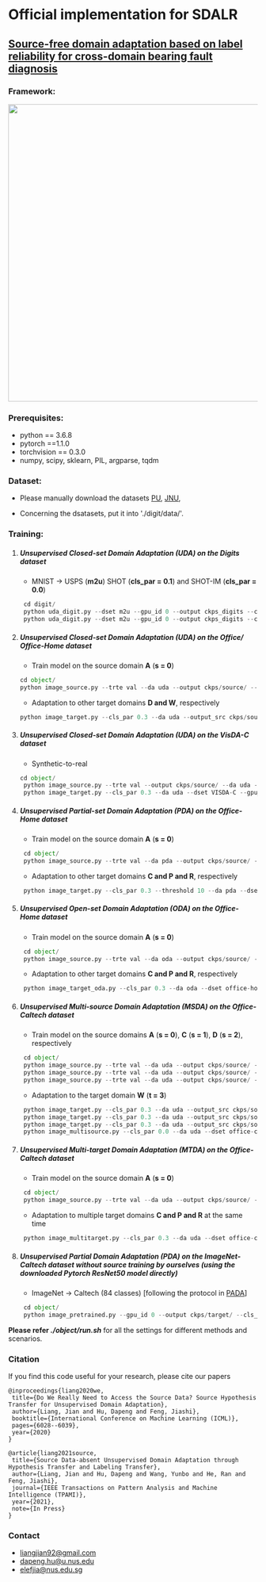 # Official implementation for **SDALR**

## [**Source-free domain adaptation based on label reliability for cross-domain bearing fault diagnosis**](http://www.baidu.com)



### Framework:  

<img src="figs/shot.jpg" width="600"/>

### Prerequisites:
- python == 3.6.8
- pytorch ==1.1.0
- torchvision == 0.3.0
- numpy, scipy, sklearn, PIL, argparse, tqdm

### Dataset:

-  Please manually download the datasets [PU](https://pan.baidu.com/s/1d505GjqsmHWlwFG5hb5c3Q?pwd=5m1l), [JNU](https://pan.baidu.com/s/1d505GjqsmHWlwFG5hb5c3Q?pwd=5m1l),
  
-  Concerning the dsatasets, put it into './digit/data/'.


### Training:
1. ##### Unsupervised Closed-set Domain Adaptation (UDA) on the Digits dataset
	- MNIST -> USPS (**m2u**)   SHOT (**cls_par = 0.1**) and SHOT-IM (**cls_par = 0.0**)
	```python
	 cd digit/
	 python uda_digit.py --dset m2u --gpu_id 0 --output ckps_digits --cls_par 0.0
	 python uda_digit.py --dset m2u --gpu_id 0 --output ckps_digits --cls_par 0.1
	```
	
2. ##### Unsupervised Closed-set Domain Adaptation (UDA) on the Office/ Office-Home dataset
	- Train model on the source domain **A** (**s = 0**)
    ```python
    cd object/
    python image_source.py --trte val --da uda --output ckps/source/ --gpu_id 0 --dset office --max_epoch 100 --s 0
    ```
	
	- Adaptation to other target domains **D and W**, respectively
    ```python
    python image_target.py --cls_par 0.3 --da uda --output_src ckps/source/ --output ckps/target/ --gpu_id 0 --dset office --s 0  
    ```
   
3. ##### Unsupervised Closed-set Domain Adaptation (UDA) on the VisDA-C dataset
	- Synthetic-to-real 
    ```python
    cd object/
	 python image_source.py --trte val --output ckps/source/ --da uda --gpu_id 0 --dset VISDA-C --net resnet101 --lr 1e-3 --max_epoch 10 --s 0
	 python image_target.py --cls_par 0.3 --da uda --dset VISDA-C --gpu_id 0 --s 0 --output_src ckps/source/ --output ckps/target/ --net resnet101 --lr 1e-3
	 ```
	
4. ##### Unsupervised Partial-set Domain Adaptation (PDA) on the Office-Home dataset
	- Train model on the source domain **A** (**s = 0**)
	```python
	 cd object/
	 python image_source.py --trte val --da pda --output ckps/source/ --gpu_id 0 --dset office-home --max_epoch 50 --s 0
	```

	- Adaptation to other target domains **C and P and R**, respectively
	```python
	 python image_target.py --cls_par 0.3 --threshold 10 --da pda --dset office-home --gpu_id 0 --s 0 --output_src ckps/source/ --output ckps/target/
	```
   
5. ##### Unsupervised Open-set Domain Adaptation (ODA) on the Office-Home dataset
	- Train model on the source domain **A** (**s = 0**)
	```python
	 cd object/
	 python image_source.py --trte val --da oda --output ckps/source/ --gpu_id 0 --dset office-home --max_epoch 50 --s 0
	```
	
	- Adaptation to other target domains **C and P and R**, respectively
	```python
	 python image_target_oda.py --cls_par 0.3 --da oda --dset office-home --gpu_id 0 --s 0 --output_src ckps/source/ --output ckps/target/
	```
	
6. ##### Unsupervised Multi-source Domain Adaptation (MSDA) on the Office-Caltech dataset
	- Train model on the source domains **A** (**s = 0**), **C** (**s = 1**), **D** (**s = 2**), respectively
	```python
	 cd object/
	 python image_source.py --trte val --da uda --output ckps/source/ --gpu_id 0 --dset office-caltech --max_epoch 100 --s 0
	 python image_source.py --trte val --da uda --output ckps/source/ --gpu_id 0 --dset office-caltech --max_epoch 100 --s 1
	 python image_source.py --trte val --da uda --output ckps/source/ --gpu_id 0 --dset office-caltech --max_epoch 100 --s 2
	```
	
	- Adaptation to the target domain **W** (**t = 3**)
	```python
	 python image_target.py --cls_par 0.3 --da uda --output_src ckps/source/ --output ckps/target/ --gpu_id 0 --dset office --s 0
	 python image_target.py --cls_par 0.3 --da uda --output_src ckps/source/ --output ckps/target/ --gpu_id 0 --dset office --s 1
	 python image_target.py --cls_par 0.3 --da uda --output_src ckps/source/ --output ckps/target/ --gpu_id 0 --dset office --s 2
	 python image_multisource.py --cls_par 0.0 --da uda --dset office-caltech --gpu_id 0 --t 3 --output_src ckps/source/ --output ckps/target/
	```
	
7. ##### Unsupervised Multi-target Domain Adaptation (MTDA) on the Office-Caltech dataset
	- Train model on the source domain **A** (**s = 0**)
	```python
	 cd object/
	 python image_source.py --trte val --da uda --output ckps/source/ --gpu_id 0 --dset office-caltech --max_epoch 100 --s 0
	```
	
	- Adaptation to multiple target domains **C and P and R** at the same time
	```python
	 python image_multitarget.py --cls_par 0.3 --da uda --dset office-caltech --gpu_id 0 --s 0 --output_src ckps/source/ --output ckps/target/
	```
	
8. ##### Unsupervised Partial Domain Adaptation (PDA) on the ImageNet-Caltech dataset without source training by ourselves (using the downloaded Pytorch ResNet50 model directly)
	- ImageNet -> Caltech (84 classes) [following the protocol in [PADA](https://github.com/thuml/PADA/tree/master/pytorch/data/imagenet-caltech)]
	```python
	 cd object/
	 python image_pretrained.py --gpu_id 0 --output ckps/target/ --cls_par 0.3
	```

**Please refer *./object/run.sh*** for all the settings for different methods and scenarios.

### Citation

If you find this code useful for your research, please cite our papers

```
@inproceedings{liang2020we, 
 title={Do We Really Need to Access the Source Data? Source Hypothesis Transfer for Unsupervised Domain Adaptation}, 
 author={Liang, Jian and Hu, Dapeng and Feng, Jiashi}, 
 booktitle={International Conference on Machine Learning (ICML)},  
 pages={6028--6039},
 year={2020}
}

@article{liang2021source,  
 title={Source Data-absent Unsupervised Domain Adaptation through Hypothesis Transfer and Labeling Transfer}, 
 author={Liang, Jian and Hu, Dapeng and Wang, Yunbo and He, Ran and Feng, Jiashi},   
 journal={IEEE Transactions on Pattern Analysis and Machine Intelligence (TPAMI)},
 year={2021}, 
 note={In Press}  
}
```


### Contact

- [liangjian92@gmail.com](mailto:liangjian92@gmail.com)
- [dapeng.hu@u.nus.edu](mailto:dapeng.hu@u.nus.edu)
- [elefjia@nus.edu.sg](mailto:elefjia@nus.edu.sg)
